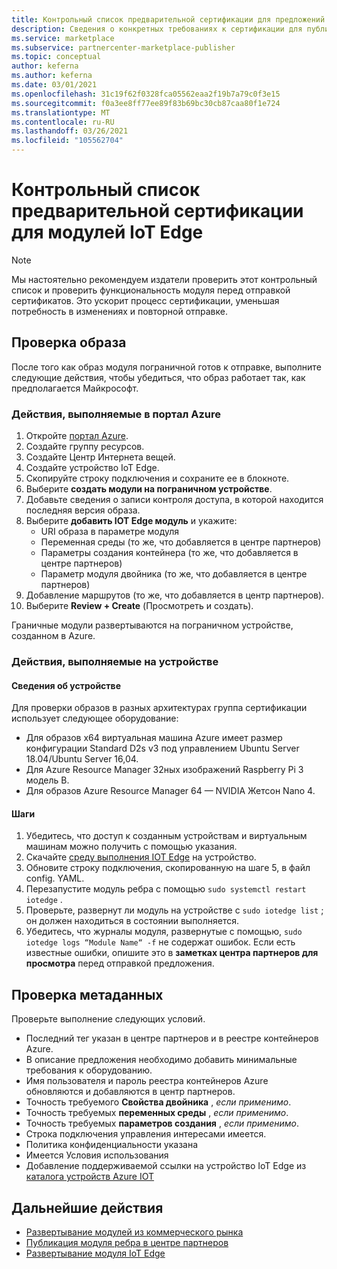 ```yaml
---
title: Контрольный список предварительной сертификации для предложений модулей IoT Edge в Azure Marketplace
description: Сведения о конкретных требованиях к сертификации для публикации предложений модулей IoT Edge в Azure Marketplace.
ms.service: marketplace
ms.subservice: partnercenter-marketplace-publisher
ms.topic: conceptual
author: keferna
ms.author: keferna
ms.date: 03/01/2021
ms.openlocfilehash: 31c19f62f0328fca05562eaa2f19b7a79c0f3e15
ms.sourcegitcommit: f0a3ee8ff77ee89f83b69bc30cb87caa80f1e724
ms.translationtype: MT
ms.contentlocale: ru-RU
ms.lasthandoff: 03/26/2021
ms.locfileid: "105562704"
---
```

# <a name="pre-certification-checklist-for-iot-edge-modules"></a>Контрольный список предварительной сертификации для модулей IoT Edge

> [!NOTE]
> Мы настоятельно рекомендуем издатели проверить этот контрольный список и проверить функциональность модуля перед отправкой сертификатов. Это ускорит процесс сертификации, уменьшая потребность в изменениях и повторной отправке.

## <a name="validation-of-image"></a>Проверка образа

После того как образ модуля пограничной готов к отправке, выполните следующие действия, чтобы убедиться, что образ работает так, как предполагается Майкрософт.

### <a name="steps-to-perform-in-the-azure-portal"></a>Действия, выполняемые в портал Azure

1. Откройте [портал Azure](https://partner.microsoft.com/).
1. Создайте группу ресурсов.
1. Создайте Центр Интернета вещей.
1. Создайте устройство IoT Edge.
1. Скопируйте строку подключения и сохраните ее в блокноте.
1. Выберите **создать модули на пограничном устройстве**.
1. Добавьте сведения о записи контроля доступа, в которой находится последняя версия образа.
1. Выберите **добавить IOT Edge модуль** и укажите:
    - URI образа в параметре модуля
    - Переменная среды (то же, что добавляется в центре партнеров)
    - Параметры создания контейнера (то же, что добавляется в центре партнеров)
    - Параметр модуля двойника (то же, что добавляется в центре партнеров)
1. Добавление маршрутов (то же, что добавляется в центр партнеров).
1. Выберите **Review + Create** (Просмотреть и создать).

Граничные модули развертываются на пограничном устройстве, созданном в Azure.

### <a name="steps-to-perform-on-the-device"></a>Действия, выполняемые на устройстве

#### <a name="device-details"></a>Сведения об устройстве

Для проверки образов в разных архитектурах группа сертификации использует следующее оборудование:

- Для образов x64 виртуальная машина Azure имеет размер конфигурации Standard D2s v3 под управлением Ubuntu Server 18.04/Ubuntu Server 16,04.
- Для Azure Resource Manager 32ных изображений Raspberry Pi 3 модель B.
- Для образов Azure Resource Manager 64 — NVIDIA Жетсон Nano 4.

#### <a name="steps"></a>Шаги

1. Убедитесь, что доступ к созданным устройствам и виртуальным машинам можно получить с помощью указания.
1. Скачайте [среду выполнения IOT Edge](../iot-edge/how-to-install-iot-edge.md) на устройство.
1. Обновите строку подключения, скопированную на шаге 5, в файл config. YAML.
1. Перезапустите модуль ребра с помощью `sudo systemctl restart iotedge` .
1. Проверьте, развернут ли модуль на устройстве с `sudo iotedge list` ; он должен находиться в состоянии выполняется.
1. Убедитесь, что журналы модуля, развернутые с помощью, `sudo iotedge logs “Module Name“ -f` не содержат ошибок. Если есть известные ошибки, опишите это в **заметках центра партнеров для просмотра** перед отправкой предложения.

## <a name="metadata-validation"></a>Проверка метаданных

Проверьте выполнение следующих условий.

- Последний тег указан в центре партнеров и в реестре контейнеров Azure.
- В описание предложения необходимо добавить минимальные требования к оборудованию.
- Имя пользователя и пароль реестра контейнеров Azure обновляются и добавляются в центр партнеров.
- Точность требуемого **Свойства двойника** , *если применимо*.
- Точность требуемых **переменных среды** , *если применимо*.
- Точность требуемых **параметров создания** , *если применимо*.
- Строка подключения управления интересами имеется.
- Политика конфиденциальности указана
- Имеется Условия использования
- Добавление поддерживаемой ссылки на устройство IoT Edge из [каталога устройств Azure IOT](https://devicecatalog.azure.com/devices?certificationBadgeTypes=IoTEdgeCompatible) 

## <a name="next-steps"></a>Дальнейшие действия

- [Развертывание модулей из коммерческого рынка](../iot-edge/how-to-deploy-modules-portal.md#deploy-from-azure-marketplace)
- [Публикация модуля ребра в центре партнеров](./partner-center-portal/azure-iot-edge-module-creation.md)
- [Развертывание модуля IoT Edge](../iot-edge/quickstart-linux.md)